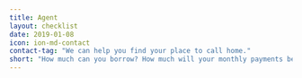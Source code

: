 ```yaml
---
title: Agent
layout: checklist
date: 2019-01-08
icon: ion-md-contact
contact-tag: "We can help you find your place to call home."
short: "How much can you borrow? How much will your monthly payments be?"
---
```


